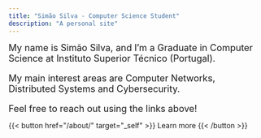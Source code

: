 ```yaml
---
title: "Simão Silva - Computer Science Student"
description: "A personal site"
---
```

<font size="4px"> My name is Simão Silva, and I’m a Graduate in Computer Science at Instituto Superior Técnico (Portugal).
<p> My main interest areas are Computer Networks, Distributed Systems and Cybersecurity.
<p> Feel free to reach out using the links above!
</font>

<p>

{{< button href="/about/" target="_self" >}}
Learn more
{{< /button >}}



